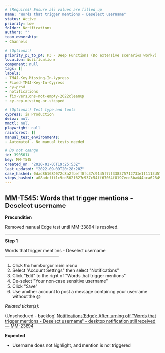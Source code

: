 ```yaml
---
# (Required) Ensure all values are filled up
name: "Words that trigger mentions - Deselect username"
status: Active
priority: Low
folder: Notifications
authors: ""
team_ownership: 
- Channels

# (Optional)
priority_p1_to_p4: P3 - Deep Functions (Do extensive scenarios work?)
location: Notifications
component: null
tags: []
labels: 
- TM4J-Key-Missing-In-Cypress
- Fixed-TM4J-Key-In-Cypress
- cy-prod
- notifications
- fix-versions-not-empty-2022cleanup
- cy-rep-missing-or-skipped

# (Optional) Test type and tools
cypress: in Production
detox: null
mmctl: null
playwright: null
rainforest: []
manual_test_environments: 
- Automated - No manual tests needed

# Do not change
id: 3905613
key: MM-T545
created_on: "2020-01-03T19:25:53Z"
last_updated: "2022-09-09T20:28:20Z"
case_hashed: 0dad861681072c8a2fbeff0fc37c9145f7bf338375712733e1f1113d5766daa84adbbf7f4a94998c0916f5545d47faee
steps_hashed: a08adcffb1c9cd562f627c937c54ff67084f8197ecd3ba644bca628499fed81fe088a82f86646130b88450495e4c2426
---
```


<!-- (Auto-generated) Based on frontmatter's "key" and "name" -->

## MM-T545: Words that trigger mentions - Deselect username

**Precondition**

Removed manual Edge test until MM-23894 is resolved.

---

**Step 1**

Words that trigger mentions - Deselect username\
–––––––––––––––––––––––––

1. Click the hamburger main menu
2. Select "Account Settings" then select "Notifications"
3. Click "Edit" to the right of "Words that trigger mentions"
4. De-select "Your non-case sensitive username"
5. Click "Save"
6. Use another account to post a message containing your username without the @

_Related ticket(s):_

(Unscheduled - backlog) [Notifications(Edge): After turning off "Words that trigger mentions - Deselect username" - desktop notification still received — MM-23894](https://mattermost.atlassian.net/browse/MM-23894)

**Expected**

- Username does not highlight, and mention is not triggered
